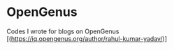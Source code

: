 # OpenGenus
Codes I wrote for blogs on OpenGenus
[(https://iq.opengenus.org/author/rahul-kumar-yadav/)]
